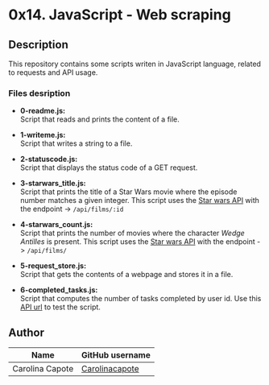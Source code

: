 # 0x14. JavaScript - Web scraping

## Description

This repository contains some scripts writen in JavaScript language, related to requests and API usage.

### Files desription

- **0-readme.js:**  
Script that reads and prints the content of a file.

- **1-writeme.js:**  
Script that writes a string to a file.

- **2-statuscode.js:**  
Script that displays the status code of a GET request.

- **3-starwars_title.js:**  
Script that prints the title of a Star Wars movie where the episode number matches a given integer. This script uses the [Star wars API](https://swapi-api.hbtn.io) with the endpoint -> `/api/films/:id`

- **4-starwars_count.js:**  
Script that prints the number of movies where the character *Wedge Antilles* is present. This script uses the [Star wars API](https://swapi-api.hbtn.io) with the endpoint -> `/api/films/`

- **5-request_store.js:**  
Script that gets the contents of a webpage and stores it in a file.

- **6-completed_tasks.js:**  
Script that computes the number of tasks completed by user id. Use this [API url](https://jsonplaceholder.typicode.com/todos) to test the script.


## Author

| Name | GitHub username |
| ------ | ------ |
| Carolina Capote | [Carolinacapote](https://github.com/Carolinacapote) |
